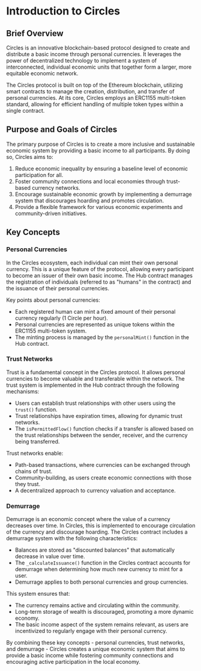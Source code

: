 # Introduction to Circles

## Brief Overview

Circles is an innovative blockchain-based protocol designed to create and distribute a basic income through personal currencies. It leverages the power of decentralized technology to implement a system of interconnected, individual economic units that together form a larger, more equitable economic network.

The Circles protocol is built on top of the Ethereum blockchain, utilizing smart contracts to manage the creation, distribution, and transfer of personal currencies. At its core, Circles employs an ERC1155 multi-token standard, allowing for efficient handling of multiple token types within a single contract.

## Purpose and Goals of Circles

The primary purpose of Circles is to create a more inclusive and sustainable economic system by providing a basic income to all participants. By doing so, Circles aims to:

1. Reduce economic inequality by ensuring a baseline level of economic participation for all.
2. Foster community connections and local economies through trust-based currency networks.
3. Encourage sustainable economic growth by implementing a demurrage system that discourages hoarding and promotes circulation.
4. Provide a flexible framework for various economic experiments and community-driven initiatives.

## Key Concepts

### Personal Currencies

In the Circles ecosystem, each individual can mint their own personal currency. This is a unique feature of the protocol, allowing every participant to become an issuer of their own basic income. The Hub contract manages the registration of individuals (referred to as "humans" in the contract) and the issuance of their personal currencies.

Key points about personal currencies:
- Each registered human can mint a fixed amount of their personal currency regularly (1 Circle per hour).
- Personal currencies are represented as unique tokens within the ERC1155 multi-token system.
- The minting process is managed by the `personalMint()` function in the Hub contract.

### Trust Networks

Trust is a fundamental concept in the Circles protocol. It allows personal currencies to become valuable and transferable within the network. The trust system is implemented in the Hub contract through the following mechanisms:

- Users can establish trust relationships with other users using the `trust()` function.
- Trust relationships have expiration times, allowing for dynamic trust networks.
- The `isPermittedFlow()` function checks if a transfer is allowed based on the trust relationships between the sender, receiver, and the currency being transferred.

Trust networks enable:
- Path-based transactions, where currencies can be exchanged through chains of trust.
- Community-building, as users create economic connections with those they trust.
- A decentralized approach to currency valuation and acceptance.

### Demurrage

Demurrage is an economic concept where the value of a currency decreases over time. In Circles, this is implemented to encourage circulation of the currency and discourage hoarding. The Circles contract includes a demurrage system with the following characteristics:

- Balances are stored as "discounted balances" that automatically decrease in value over time.
- The `_calculateIssuance()` function in the Circles contract accounts for demurrage when determining how much new currency to mint for a user.
- Demurrage applies to both personal currencies and group currencies.

This system ensures that:
- The currency remains active and circulating within the community.
- Long-term storage of wealth is discouraged, promoting a more dynamic economy.
- The basic income aspect of the system remains relevant, as users are incentivized to regularly engage with their personal currency.

By combining these key concepts - personal currencies, trust networks, and demurrage - Circles creates a unique economic system that aims to provide a basic income while fostering community connections and encouraging active participation in the local economy.